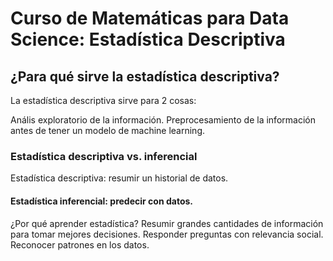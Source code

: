 # Curso de Matemáticas para Data Science: Estadística Descriptiva

## ¿Para qué sirve la estadística descriptiva?

La estadística descriptiva sirve para 2 cosas:

Anális exploratorio de la información.
Preprocesamiento de la información antes de tener un modelo de machine learning.

### Estadística descriptiva vs. inferencial

Estadística descriptiva: resumir un historial de datos.

#### Estadística inferencial: predecir con datos.

¿Por qué aprender estadística?
Resumir grandes cantidades de información para tomar mejores decisiones.
Responder preguntas con relevancia social.
Reconocer patrones en los datos.
